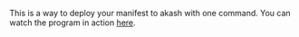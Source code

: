 This is a way to deploy your manifest to akash with one command. You can watch the program in action [here](https://twitter.com/AuditsMoultrie/status/1567599117970411523?s=20&t=fMakaCOaXX_a9IjqLDhzdA).
